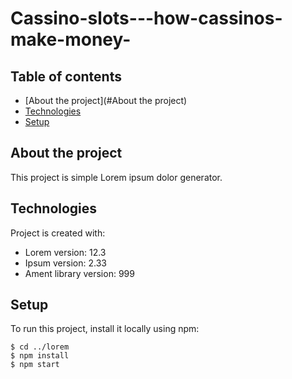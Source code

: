 # Cassino-slots---how-cassinos-make-money-

## Table of contents
* [About the project](#About the project)
* [Technologies](#technologies)
* [Setup](#setup)

## About the project
This project is simple Lorem ipsum dolor generator.
	
## Technologies
Project is created with:
* Lorem version: 12.3
* Ipsum version: 2.33
* Ament library version: 999
	
## Setup
To run this project, install it locally using npm:

```
$ cd ../lorem
$ npm install
$ npm start
```
